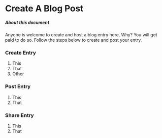 # Create A Blog Post

##### About this document

Anyone is welcome to create and host a blog entry here.  Why?  You will get paid to do so.  Follow the steps below to create and post your entry. 

### Create Entry
1. This
2. That
3. Other

### Post Entry
1. This
2. That

### Share Entry
1. This
2. That
 

